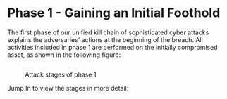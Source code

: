 # Phase 1 - Gaining an Initial Foothold

The first phase of our unified kill chain of sophisticated cyber attacks explains the adversaries’ actions at the beginning of the breach. All activities included in phase 1 are performed on the initially compromised asset, as shown in the following figure:

<figure><img src="../../../.gitbook/assets/image (2).png" alt=""><figcaption><p>Attack stages of phase 1</p></figcaption></figure>

Jump In to view the stages in more detail:
